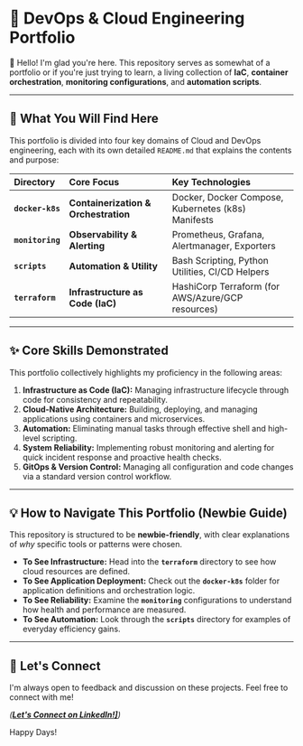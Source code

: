 # 🚀 DevOps & Cloud Engineering Portfolio

👋 Hello! I'm glad you're here. This repository serves as somewhat of a portfolio or if you're just trying to learn, a living collection of **IaC**, **container orchestration**, **monitoring configurations**, and **automation scripts**.

---

## 🎯 What You Will Find Here

This portfolio is divided into four key domains of Cloud and DevOps engineering, each with its own detailed `README.md` that explains the contents and purpose:

| Directory | Core Focus | Key Technologies |
| :--- | :--- | :--- |
| **`docker-k8s`** | **Containerization & Orchestration** | Docker, Docker Compose, Kubernetes (k8s) Manifests |
| **`monitoring`** | **Observability & Alerting** | Prometheus, Grafana, Alertmanager, Exporters |
| **`scripts`** | **Automation & Utility** | Bash Scripting, Python Utilities, CI/CD Helpers |
| **`terraform`** | **Infrastructure as Code (IaC)** | HashiCorp Terraform (for AWS/Azure/GCP resources) |

---

## ✨ Core Skills Demonstrated

This portfolio collectively highlights my proficiency in the following areas:

1.  **Infrastructure as Code (IaC):** Managing infrastructure lifecycle through code for consistency and repeatability.
2.  **Cloud-Native Architecture:** Building, deploying, and managing applications using containers and microservices.
3.  **Automation:** Eliminating manual tasks through effective shell and high-level scripting.
4.  **System Reliability:** Implementing robust monitoring and alerting for quick incident response and proactive health checks.
5.  **GitOps & Version Control:** Managing all configuration and code changes via a standard version control workflow.

---

## 💡 How to Navigate This Portfolio (Newbie Guide)

This repository is structured to be **newbie-friendly**, with clear explanations of *why* specific tools or patterns were chosen.

* **To See Infrastructure:** Head into the **`terraform`** directory to see how cloud resources are defined.
* **To See Application Deployment:** Check out the **`docker-k8s`** folder for application definitions and orchestration logic.
* **To See Reliability:** Examine the **`monitoring`** configurations to understand how health and performance are measured.
* **To See Automation:** Look through the **`scripts`** directory for examples of everyday efficiency gains.

---

## 🤝 Let's Connect

I'm always open to feedback and discussion on these projects. Feel free to connect with me!

*(**[Let's Connect on LinkedIn!\]](https://www.linkedin.com/in/aymenbowran/)**)*

Happy Days!